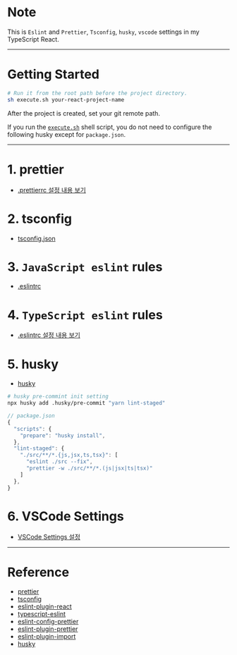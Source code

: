 # Note
This is `Eslint` and `Prettier`, `Tsconfig`, `husky`, `vscode` settings in my TypeScript React.

---

# Getting Started
```bash
# Run it from the root path before the project directory.
sh execute.sh your-react-project-name
```

After the project is created, set your git remote path.

If you run the [`execute.sh`](https://github.com/wonseok-han/my-react-settings/blob/main/execute.sh) shell script, you do not need to configure the following husky except for `package.json`.

---

# 1. prettier

- [.prettierrc 설정 내용 보기](https://github.com/wonseok-han/my-react-settings/blob/main/documents/prettier.md)

# 2. tsconfig

- [tsconfig.json](https://github.com/wonseok-han/my-react-settings/blob/main/tsconfig.json)

# 3. `JavaScript eslint` rules

- [.eslintrc](https://github.com/wonseok-han/my-react-settings/blob/main/.eslintrc.javascript)

# 4. `TypeScript eslint` rules

- [.eslintrc 설정 내용 보기](https://github.com/wonseok-han/my-react-settings/blob/main/documents/eslint.md)

# 5. husky

- [husky](https://github.com/wonseok-han/my-react-settings/blob/main/.husky/pre-commit)

```bash
# husky pre-commint init setting
npx husky add .husky/pre-commit "yarn lint-staged"
```
```js
// package.json
{
  "scripts": {
    "prepare": "husky install",
  },
  "lint-staged": {
    "./src/**/*.{js,jsx,ts,tsx}": [
      "eslint ./src --fix",
      "prettier -w ./src/**/*.(js|jsx|ts|tsx)"
    ]
  },
}
```

# 6. VSCode Settings

- [VSCode Settings 설정](https://github.com/wonseok-han/my-react-settings/blob/main/documents/vscode.settings.md)

---

# Reference

- [prettier](https://prettier.io/docs/en/options.html)
- [tsconfig](https://www.typescriptlang.org/tsconfig)
- [eslint-plugin-react](https://github.com/jsx-eslint/eslint-plugin-react)
- [typescript-eslint](https://github.com/typescript-eslint/typescript-eslint/tree/main/packages/eslint-plugin)
- [eslint-config-prettier](https://github.com/prettier/eslint-config-prettier)
- [eslint-plugin-prettier](https://github.com/prettier/eslint-plugin-prettier)
- [eslint-plugin-import](https://github.com/import-js/eslint-plugin-import)
- [husky](https://github.com/typicode/husky)
